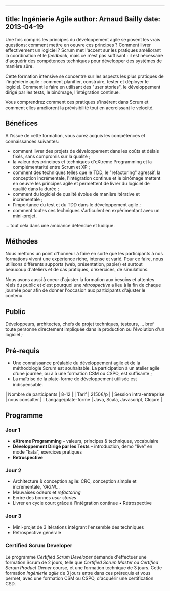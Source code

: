 ------------
title: Ingénierie Agile
author: Arnaud Bailly
date: 2013-04-19
------------

Une fois compris les principes du développement agile se posent les
vrais questions: comment mettre en oeuvre ces principes ? Comment
livrer effectivement un logiciel ? Scrum met l'accent sur les
pratiques améliorant la coordination et le *feedback*, mais ce
n'est pas suffisant : il est nécessaire d'acquérir des compétences
techniques pour développer des systèmes de manière sûre.

Cette formation intensive se concentre sur les aspects les
plus pratiques de l'ingénierie agile : comment planifier, construire,
tester et déployer le logiciel. Comment le faire en utilisant des
"user stories", le développement dirigé par les tests, le binômage,
l'intégration continue.

Vous comprendrez comment ces pratiques s'insèrent dans Scrum et
comment elles améliorent la prévisibilité tout en accroissant le
vélocité.

## Bénéfices ##

A l'issue de cette formation, vous aurez acquis les compétences et
connaissances suivantes:

* comment livrer des projets de développement dans les coûts et délais
  fixés, sans compromis sur la qualité ;
* la valeur des principes et techniques d'eXtreme Programming et
  la complémentarité entre Scrum et XP ;
* comment des techniques telles que le TDD, le "refactoring" agressif,
  la conception incrémentale, l'intégration continue et le binômage
  mettent en oeuvre les principes agile et permettent de livrer du
  logiciel de qualité dans la durée ;
* comment du logiciel de qualité évolue de manière itérative et
  incrémentale ;
* l'importance du test et du TDD dans le développement agile ;
* comment toutes ces techniques s'articulent en expérimentant avec un
  mini-projet.

... tout cela dans une ambiance détendue et ludique.

## Méthodes ##

Nous mettons un point d'honneur à faire en sorte que les participants
à nos formations vivent une expérience riche, intense et varié. Pour
ce faire, nous utilisons différents supports (web, présentation,
papier) et surtout beaucoup d'ateliers et de cas pratiques,
d'exercices, de simulations.

Nous avons aussi à coeur d'ajuster la formation aux besoins et
attentes réels du public et c'est pourquoi une *rétrospective* a lieu
à la fin de chaque journée pour afin de donner l'occasion aux
participants d'ajuster le contenu.

## Public ##

Développeurs, architectes, chefs de projet techniques, testeurs,
... bref toute personne directement impliquée dans la production ou
l'évolution d'un logiciel ;

## Pré-requis ##

* Une connaissance préalable du développement agile et de la
  méthodologie Scrum est souhaitable. La participation à un atelier
  agile d'une journée, ou à à une formation CSM ou CSPO, est
  suffisante ;
* La maîtrise de la plate-forme de développement utilisée est indispensable.

| Nombre de participants | 8-12 |
| Tarif                  | 2150€/p |
| Session intra-entreprise | nous consulter |
| Langage/plate-forme  | Java, Scala, Javascript, Clojure |

## Programme ##

### Jour 1

* **eXtreme Programming** – valeurs, principes & techniques, vocabulaire
* **Développement Dirigé par les Tests** – introduction, demo "live"
    en mode "kata", exercices pratiques
* **Retrospective**

### Jour 2 ###

* Architecture & conception agile: CRC, conception simple et
  incrémentale, *YAGNI*...
* Mauvaises odeurs et *refactoring*
* Ecrire des bonnes *user stories*
* Livrer en cycle court grâce à l'intégration continue
• Rétrospective

### Jour 3 ###

* Mini-projet de 3 itérations intégrant l'ensemble des techniques
* Rétrospective générale

### Certified Scrum Developer ###

Le programme *Certified Scrum Developer* demande d'effectuer une
formation Scrum de 2 jours, telle que *Certified Scrum Master* ou
*Certified Scrum Product Owner* course, et une formation technique de
3 jours. Cette formation *Ingénierie agile* de 3 jours entre dans ces
prérequis et vous permet, avec une formation CSM ou CSPO, d'acquérir
une certification CSD.
